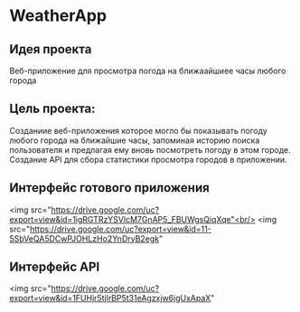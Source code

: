 # WeatherApp

## Идея проекта 
Веб-приложение для просмотра погода на ближаайшиее часы любого города

## Цель проекта:
Созданиие веб-приложения которое могло бы показывать погоду любого города на ближайшие часы, запоминая историю поиска пользователя и предлагая ему вновь посмотреть погоду в этом городе.<br/>
Создание API для сбора статистики просмотра городов в приложении. 

## Интерфейс готового приложения
<img src="https://drive.google.com/uc?export=view&id=1igRGTRzYSVlcM7GnAP5_FBUWgsQiqXqe"<br/>
<img src="https://drive.google.com/uc?export=view&id=11-5SbVeQA5DCwPJOHLzHo2YnDryB2egk"

## Интерфейс API
<img src="https://drive.google.com/uc?export=view&id=1FUHjr5tjlrBP5t31eAgzxjw6jgUxApaX"
